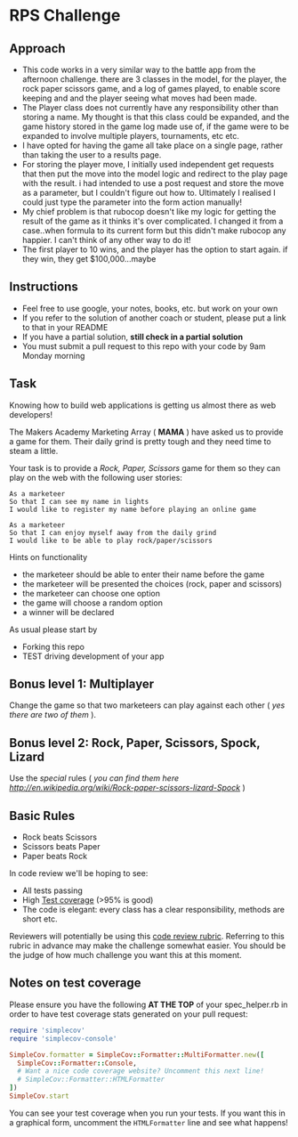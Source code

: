 # RPS Challenge

Approach
-------

* This code works in a very similar way to the battle app from the afternoon challenge. there are 3 classes in the model, for the player, the rock paper scissors game, and a log of games played, to enable score keeping and and the player seeing what moves had been made.
* The Player class does not currently have any responsibility other than storing a name. My thought is that this class could be expanded, and the game history stored in the game log made use of, if the game were to be expanded to involve multiple players, tournaments, etc etc.
* I have opted for having the game all take place on a single page, rather than taking the user to a results page.
* For storing the player move, I initially used independent get requests that then put the move into the model logic and redirect to the play page with the result.  i had intended to use a post request and store the move as a parameter, but I couldn't figure out how to. Ultimately I realised I could just type the parameter into the form action manually!
* My chief problem is that rubocop doesn't like my logic for getting the result of the game as it thinks it's over complicated. I changed it from a case..when formula to its current form but this didn't make rubocop any happier. I can't think of any other way to do it!
* The first player to 10 wins, and the player has the option to start again. if they win, they get $100,000...maybe

Instructions
-------

* Feel free to use google, your notes, books, etc. but work on your own
* If you refer to the solution of another coach or student, please put a link to that in your README
* If you have a partial solution, **still check in a partial solution**
* You must submit a pull request to this repo with your code by 9am Monday morning

Task
----

Knowing how to build web applications is getting us almost there as web developers!

The Makers Academy Marketing Array ( **MAMA** ) have asked us to provide a game for them. Their daily grind is pretty tough and they need time to steam a little.

Your task is to provide a _Rock, Paper, Scissors_ game for them so they can play on the web with the following user stories:

```
As a marketeer
So that I can see my name in lights
I would like to register my name before playing an online game

As a marketeer
So that I can enjoy myself away from the daily grind
I would like to be able to play rock/paper/scissors
```

Hints on functionality

- the marketeer should be able to enter their name before the game
- the marketeer will be presented the choices (rock, paper and scissors)
- the marketeer can choose one option
- the game will choose a random option
- a winner will be declared


As usual please start by

* Forking this repo
* TEST driving development of your app


## Bonus level 1: Multiplayer

Change the game so that two marketeers can play against each other ( _yes there are two of them_ ).

## Bonus level 2: Rock, Paper, Scissors, Spock, Lizard

Use the _special_ rules ( _you can find them here http://en.wikipedia.org/wiki/Rock-paper-scissors-lizard-Spock_ )

## Basic Rules

- Rock beats Scissors
- Scissors beats Paper
- Paper beats Rock

In code review we'll be hoping to see:

* All tests passing
* High [Test coverage](https://github.com/makersacademy/course/blob/master/pills/test_coverage.md) (>95% is good)
* The code is elegant: every class has a clear responsibility, methods are short etc.

Reviewers will potentially be using this [code review rubric](docs/review.md).  Referring to this rubric in advance may make the challenge somewhat easier.  You should be the judge of how much challenge you want this at this moment.

Notes on test coverage
----------------------

Please ensure you have the following **AT THE TOP** of your spec_helper.rb in order to have test coverage stats generated
on your pull request:

```ruby
require 'simplecov'
require 'simplecov-console'

SimpleCov.formatter = SimpleCov::Formatter::MultiFormatter.new([
  SimpleCov::Formatter::Console,
  # Want a nice code coverage website? Uncomment this next line!
  # SimpleCov::Formatter::HTMLFormatter
])
SimpleCov.start
```

You can see your test coverage when you run your tests. If you want this in a graphical form, uncomment the `HTMLFormatter` line and see what happens!
